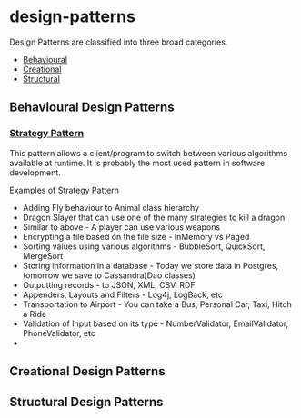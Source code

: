 # design-patterns

Design Patterns are classified into three broad categories.

* [Behavioural](#behavioural-design-patterns)
* [Creational](#creational-design-patterns)
* [Structural](#structural-design-patterns)

## Behavioural Design Patterns
### [Strategy Pattern](https://en.wikipedia.org/wiki/Strategy_pattern)

This pattern allows a client/program to switch between various algorithms available at runtime. It is probably the most
used pattern in software development.

Examples of Strategy Pattern

- Adding Fly behaviour to Animal class hierarchy
- Dragon Slayer that can use one of the many strategies to kill a dragon
- Similar to above - A player can use various weapons
- Encrypting a file based on the file size - InMemory vs Paged
- Sorting values using various algorithms - BubbleSort, QuickSort, MergeSort
- Storing information in a database - Today we store data in Postgres, tomorrow we save to Cassandra(Dao classes)
- Outputting records - to JSON, XML, CSV, RDF
- Appenders, Layouts and Filters - Log4j, LogBack, etc
- Transportation to Airport - You can take a Bus, Personal Car, Taxi, Hitch a Ride
- Validation of Input based on its type - NumberValidator, EmailValidator, PhoneValidator, etc
- 

## Creational Design Patterns

## Structural Design Patterns
